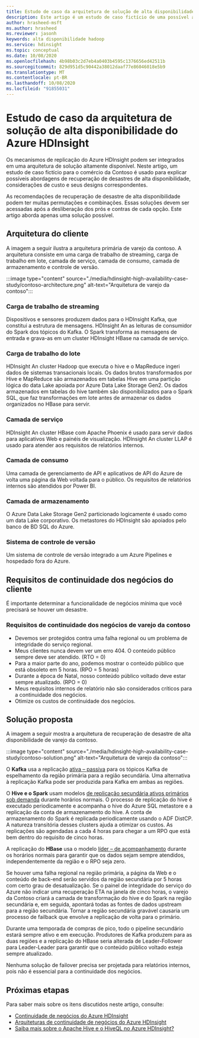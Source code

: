```yaml
---
title: Estudo de caso da arquitetura de solução de alta disponibilidade do Azure HDInsight
description: Este artigo é um estudo de caso fictício de uma possível arquitetura de solução de alta disponibilidade do Azure HDInsight.
author: hrasheed-msft
ms.author: hrasheed
ms.reviewer: jasonh
keywords: alta disponibilidade hadoop
ms.service: hdinsight
ms.topic: conceptual
ms.date: 10/08/2020
ms.openlocfilehash: 4b98b03c2d7eb4a0403b4595c1376656ed42511b
ms.sourcegitcommit: 829d951d5c90442a38012daaf77e86046018e5b9
ms.translationtype: MT
ms.contentlocale: pt-BR
ms.lasthandoff: 10/08/2020
ms.locfileid: "91855031"
---
```

# <a name="azure-hdinsight-highly-available-solution-architecture-case-study"></a>Estudo de caso da arquitetura de solução de alta disponibilidade do Azure HDInsight

Os mecanismos de replicação do Azure HDInsight podem ser integrados em uma arquitetura de solução altamente disponível. Neste artigo, um estudo de caso fictício para o comércio da Contoso é usado para explicar possíveis abordagens de recuperação de desastres de alta disponibilidade, considerações de custo e seus designs correspondentes.

As recomendações de recuperação de desastre de alta disponibilidade podem ter muitas permutações e combinações. Essas soluções devem ser acessadas após a desliberação dos prós e contras de cada opção. Este artigo aborda apenas uma solução possível.

## <a name="customer-architecture"></a>Arquitetura do cliente

A imagem a seguir ilustra a arquitetura primária de varejo da contoso. A arquitetura consiste em uma carga de trabalho de streaming, carga de trabalho em lote, camada de serviço, camada de consumo, camada de armazenamento e controle de versão.

:::image type="content" source="./media/hdinsight-high-availability-case-study/contoso-architecture.png" alt-text="Arquitetura de varejo da contoso":::

### <a name="streaming-workload"></a>Carga de trabalho de streaming

Dispositivos e sensores produzem dados para o HDInsight Kafka, que constitui a estrutura de mensagens. HDInsight An as leituras de consumidor do Spark dos tópicos do Kafka. O Spark transforma as mensagens de entrada e grava-as em um cluster HDInsight HBase na camada de serviço.

### <a name="batch-workload"></a>Carga de trabalho do lote

HDInsight An cluster Hadoop que executa o hive e o MapReduce ingeri dados de sistemas transacionais locais. Os dados brutos transformados por Hive e MapReduce são armazenados em tabelas Hive em uma partição lógica do data Lake apoiada por Azure Data Lake Storage Gen2. Os dados armazenados em tabelas do hive também são disponibilizados para o Spark SQL, que faz transformações em lote antes de armazenar os dados organizados no HBase para servir.

### <a name="serving-layer"></a>Camada de serviço

HDInsight An cluster HBase com Apache Phoenix é usado para servir dados para aplicativos Web e painéis de visualização. HDInsight An cluster LLAP é usado para atender aos requisitos de relatórios internos.

### <a name="consumption-layer"></a>Camada de consumo

Uma camada de gerenciamento de API e aplicativos de API do Azure de volta uma página da Web voltada para o público. Os requisitos de relatórios internos são atendidos por Power BI.

### <a name="storage-layer"></a>Camada de armazenamento

O Azure Data Lake Storage Gen2 particionado logicamente é usado como um data Lake corporativo. Os metastores do HDInsight são apoiados pelo banco de BD SQL do Azure.

### <a name="version-control-system"></a>Sistema de controle de versão

Um sistema de controle de versão integrado a um Azure Pipelines e hospedado fora do Azure.

## <a name="customer-business-continuity-requirements"></a>Requisitos de continuidade dos negócios do cliente

É importante determinar a funcionalidade de negócios mínima que você precisará se houver um desastre.

### <a name="contoso-retails-business-continuity-requirements"></a>Requisitos de continuidade dos negócios de varejo da contoso

* Devemos ser protegidos contra uma falha regional ou um problema de integridade do serviço regional.
* Meus clientes nunca devem ver um erro 404. O conteúdo público sempre deve ser atendido. (RTO = 0)  
* Para a maior parte do ano, podemos mostrar o conteúdo público que está obsoleto em 5 horas. (RPO = 5 horas)
* Durante a época de Natal, nosso conteúdo público voltado deve estar sempre atualizado. (RPO = 0)
* Meus requisitos internos de relatório não são considerados críticos para a continuidade dos negócios.
* Otimize os custos de continuidade dos negócios.

## <a name="proposed-solution"></a>Solução proposta

A imagem a seguir mostra a arquitetura de recuperação de desastre de alta disponibilidade de varejo da contoso.

:::image type="content" source="./media/hdinsight-high-availability-case-study/contoso-solution.png" alt-text="Arquitetura de varejo da contoso":::

O **Kafka** usa a replicação [ativa – passiva](hdinsight-business-continuity-architecture.md#apache-kafka) para os tópicos Kafka de espelhamento da região primária para a região secundária. Uma alternativa à replicação Kafka pode ser produzida para Kafka em ambas as regiões.

O **Hive e o Spark** usam modelos [de replicação secundária ativos primários sob demanda](hdinsight-business-continuity-architecture.md#apache-spark) durante horários normais. O processo de replicação do hive é executado periodicamente e acompanha o hive do Azure SQL metastore e a replicação da conta de armazenamento do hive. A conta de armazenamento do Spark é replicada periodicamente usando o ADF DistCP. A natureza transitória desses clusters ajuda a otimizar os custos. As replicações são agendadas a cada 4 horas para chegar a um RPO que está bem dentro do requisito de cinco horas.

A replicação do **HBase** usa o modelo [líder – de acompanhamento](hdinsight-business-continuity-architecture.md#apache-hbase) durante os horários normais para garantir que os dados sejam sempre atendidos, independentemente da região e o RPO seja zero.

Se houver uma falha regional na região primária, a página da Web e o conteúdo de back-end serão servidos da região secundária por 5 horas com certo grau de desatualização. Se o painel de integridade do serviço do Azure não indicar uma recuperação ETA na janela de cinco horas, o varejo da Contoso criará a camada de transformação do hive e do Spark na região secundária e, em seguida, apontará todas as fontes de dados upstream para a região secundária. Tornar a região secundária gravável causaria um processo de failback que envolve a replicação de volta para o primário.

Durante uma temporada de compras de pico, todo o pipeline secundário estará sempre ativo e em execução. Produtores de Kafka produzem para as duas regiões e a replicação do HBase seria alterada de Leader-Follower para Leader-Leader para garantir que o conteúdo público voltado esteja sempre atualizado.

Nenhuma solução de failover precisa ser projetada para relatórios internos, pois não é essencial para a continuidade dos negócios.

## <a name="next-steps"></a>Próximas etapas

Para saber mais sobre os itens discutidos neste artigo, consulte:

* [Continuidade de negócios do Azure HDInsight](./hdinsight-business-continuity.md)
* [Arquiteturas de continuidade de negócios do Azure HDInsight](./hdinsight-business-continuity-architecture.md)
* [Saiba mais sobre o Apache Hive e o HiveQL no Azure HDInsight?](./hadoop/hdinsight-use-hive.md)